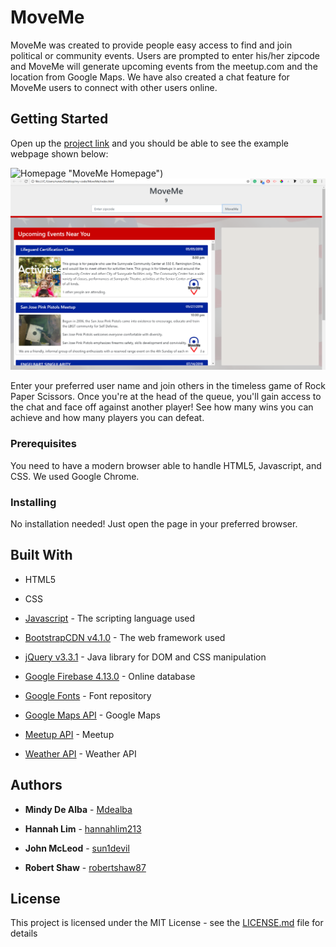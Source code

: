 # MoveMe
MoveMe was created to provide people easy access to find and join political or community events. Users are prompted to enter his/her zipcode and MoveMe will generate upcoming events from the meetup.com and the location from Google Maps. We have also created a chat feature for MoveMe users to connect with other users online.

## Getting Started

Open up the [project link](https://sun1devil.github.io/MoveMe/) and you should be able to see the example webpage shown below:

![Homepage](assets/images/Homepage.PNG) "MoveMe Homepage")
![Upcoming Events](assets/images/upcoming-events.PNG "MoveMe Upcoming Events Results")

Enter your preferred user name and join others in the timeless game of Rock Paper Scissors. Once you're at the head of the queue, you'll gain access to the chat and face off against another player! See how many wins you can achieve and how many players you can defeat.

### Prerequisites

You need to have a modern browser able to handle HTML5, Javascript, and CSS. We used Google Chrome.

### Installing

No installation needed! Just open the page in your preferred browser.

## Built With

* HTML5

* CSS

* [Javascript](https://www.javascript.com/) - The scripting language used

* [BootstrapCDN v4.1.0](https://getbootstrap.com/docs/4.1/getting-started/introduction/) - The web framework used

* [jQuery v3.3.1](http://jquery.com/) - Java library for DOM and CSS manipulation

* [Google Firebase 4.13.0](https://firebase.google.com/) - Online database

* [Google Fonts](https://fonts.google.com/) - Font repository

* [Google Maps API](https://developers.google.com/maps/documentation/javascript/tutorial) - Google Maps

* [Meetup API](https://www.meetup.com/meetup_api/) - Meetup

* [Weather API](https://darksky.net/dev) - Weather API

## Authors

* **Mindy De Alba**  - [Mdealba](https://github.com/Mdealba)

* **Hannah Lim** - [hannahlim213](https://github.com/hannahlim213)

* **John McLeod**  - [sun1devil](https://github.com/sun1devil)

* **Robert Shaw**  - [robertshaw87](https://github.com/robertshaw87)

## License

This project is licensed under the MIT License - see the [LICENSE.md](LICENSE.md) file for details

